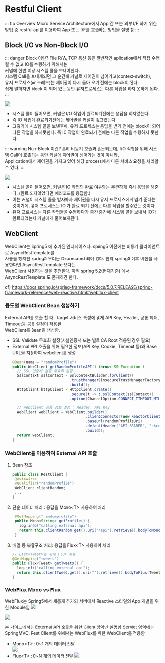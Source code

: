 # Restful Client
::: tip Overview
Micro Service Architecture에서 App 간 또는 외부 I/F 하기 위한 방법 중 
restful api를 이용하여 App 또는 I/F를 호출하는 방법을 설명 함
:::

## Block I/O vs Non-Block I/O
::: danger Block 이란?
File R/W, TCP 통신 등은 일반적인 aplication에서 직접 수행 될 수 없고 IO를 수행하기 위해서는  
커널에 한번 이상 시스템 콜을 보내야한다.  
시스템 Call을 보내게되면 그 순간에 커널로 제어권이 넘어가고(context-switch),  
유저 프로세스(or 스레드)는 제어권이 다시 돌아 오기 전에는 block이 된다.  
쉽게 말하자면 block 이 되어 있는 동안 유저프로세스는 다른 작업을 하지 못하게 된다.  
:::

![](./img/2021-07-31-20-45-21.png)

- 시스템 콜이 들어오면, 커널은 I/O 작업이 완료되기전에는 응답을 하지않는다.
- 즉 IO 작업이 완료되기전에는 제어권을 커널이 갖고있는다
- 그렇기에 시스템 콜을 보낸후에, 유저 프로세스는 응답을 받기 전에는 block이 되어 다른 작업을 하지못한다. 즉 IO 작업이 완료되기 전에는 다른 작업을 수행하지 못한다.


::: warning Non-Block 이란?
흔히 비동기 호출과 혼돈되는데, I/O 작업을 위해 시스템 Call이 호촐되는 동안 커널에 제어권이 넘어가는 것이 아니라,  
Application에서 제어권을 가지고 있어 해당 process에서 다른 서비스 요청을 처리할 수 있다.
:::

![](./img/2021-07-31-20-48-38.png)

- 시스템 콜이 들어오면, 커널은 IO 작업의 완료 여부와는 무관하게 즉시 응답을 해준다. (완료 되지않았다면 에러코드를 응답함.)
- 이는 커널이 시스템 콜을 받자마자 제어권을 다시 유저 프로세스에게 넘겨 준다는 것이기에, 유저 프로세스는 IO 가 완료 되기 전에도 다른 작업을 할수있는 것이다.
- 유저 프로세스는 다른 작업들을 수행하다가 중간 중간에 시스템 콜을 보내서 IO가 완료되었는지 커널에게 물어보게된다.

## WebClient

WebClient는 Spring5 에 추가된 인터페이스다. spring5 이전에는 비동기 클라이언트로 AsyncRestTemplate를   
사용을 했지만 spring5 부터는 Deprecated 되어 있다. 만약 spring5 이후 버전을 사용한다면 AsyncRestTemplate 보다는  
WebClient 사용하는 것을 추천한다. 아직 spring 5.2(현재기준) 에서 AsyncRestTemplate 도 존재하긴 한다.

cf) https://docs.spring.io/spring-framework/docs/5.0.7.RELEASE/spring-framework-reference/web-reactive.html#webflux-client

### 용도별 WebClient Bean 생성하기

External API를 호출 할 때, Target 서비스 특성에 맞게 API Key, Header, 공통 헤더, Timeout등 공통 설정이 적용된  
WebClient를 Bean을 생성함.

- SSL Validate 무효화 설정(사설인증서 또는 별로 CA Root 적용된 경우 필요)
- External API 호출을 위해 필요한 정보(API Key,  Cookie, Timeout 등)와 Base URL을 지정하여 webclient를 생성  
  ``` java
  @Bean(name = "randomProfile")
  public WebClient getRandomProfileAPI() throws SSLException {
    // SSL 인증서 검증 무효화 설정
    SslContext sslContext = SslContextBuilder.forClient()
                            .trustManager(InsecureTrustManagerFactory.INSTANCE)
                            .build();
    HttpClient httpClient = HttpClient.create()
                            .secure(t -> t.sslContext(sslContext))
                            .option(ChannelOption.CONNECT_TIMEOUT_MILLIS, 10000);

    // Webclient 공통 정보 설정 : Header, API Key
    WebClient webClient = WebClient.builder()
                                   .clientConnector(new ReactorClientHttpConnector(httpClient))
                                   .baseUrl(randomProfileUri)
                                   .defaultHeader("API-BEARER", "skcc.com")
                                   .build();
    return webClient;
  }
  ```

### WebClient를 이용하여 External API 호출

1. Bean 참조  
   ``` java
   public class RestClient {
    @Autowired
    @Qualifier("randomProfile")
    WebClient clientRandom;
    ...
   }
   ```

2. 단순 데이터 처리 : 응답을 Mono&lt;T&gt; 사용하여 처리  
   ```java
    @GetMapping("randomprofile")
    public Mono<String> getProfile() {
      log.info("calling external api");
      return this.clientRandom.get().uri("/api").retrieve().bodyToMono(String.class);
    }
   ```
  
3. 배열 등 복합구조 처리: 응답을 Flux&lt;T&gt; 사용하여 처리  
   ``` java
   // List<Tweet>을 위해 Flux 사용
   @GetMapping("tweets")
   public Flux<Tweet> getTweets() {
     log.info("calling external api");
     return this.clientTweet.get().uri("").retrieve().bodyToFlux(Tweet.class);
   }
   ```

### WebFlux Mono vs Flux
WebFlux는 Spring5에서 새롭게 추가되 서버에서 Reactive 스타일의 App 개발을 위한 Module임
![](./img/2021-08-03-21-45-24.png)

![](./img/2021-08-03-21-45-46.png)

본 가이드에서는 External API 호출을 위한 Client 영역만 설명함
Servlet 영역에는 SpringMVC, Rest Client를 위해서는 WebFlux를 위한 WebClient를 적용함

- Mono&lt;T&gt; : 0~1 개의 데이터 전달  
  ![](./img/2021-08-03-21-48-47.png)
- Flux&lt;T&gt; : 0~N 개의 데이터 전달
  ![](./img/2021-08-03-21-49-13.png)


<Comment />